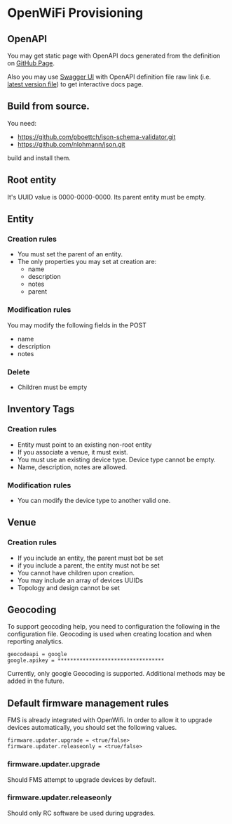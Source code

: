# OpenWiFi Provisioning

## OpenAPI
You may get static page with OpenAPI docs generated from the definition on [GitHub Page](https://telecominfraproject.github.io/wlan-cloud-owprov/).

Also you may use [Swagger UI](https://petstore.swagger.io/#/) with OpenAPI definition file raw link (i.e. [latest version file](https://raw.githubusercontent.com/Telecominfraproject/wlan-cloud-owprov/main/openapi/owprov.yaml)) to get interactive docs page.

## Build from source.
You need:
- https://github.com/pboettch/json-schema-validator.git
- https://github.com/nlohmann/json.git

build and install them.

## Root entity
It's UUID value is 0000-0000-0000. Its parent entity must be empty.

## Entity
### Creation rules
- You must set the parent of an entity.
- The only properties you may set at creation are:
  - name
  - description
  - notes
  - parent

### Modification rules
You may modify the following fields in the POST
- name
- description
- notes

### Delete
- Children must be empty

## Inventory Tags
### Creation rules
- Entity must point to an existing non-root entity
- If you associate a venue, it must exist.
- You must use an existing device type. Device type cannot be empty.
- Name, description, notes are allowed.

### Modification rules
- You can modify the device type to another valid one.

## Venue
### Creation rules
- If you include an entity, the parent must bot be set
- if you include a parent, the entity must not be set
- You cannot have children upon creation.
- You may include an array of devices UUIDs
- Topology and design cannot be set

## Geocoding
To support geocoding help, you need to configuration the following in the configuration file. Geocoding is used
when creating location and when reporting analytics.
``` 
geocodeapi = google
google.apikey = **********************************
```
Currently, only google Geocoding is supported. Additional methods may be added in the future.

## Default firmware management rules
FMS is already integrated with OpenWifi. In order to allow it to upgrade devices automatically, you should 
set the following values.
``` 
firmware.updater.upgrade = <true/false>
firmware.updater.releaseonly = <true/false>
```
### firmware.updater.upgrade
Should FMS attempt to upgrade devices by default.

### firmware.updater.releaseonly
Should only RC software be used during upgrades.
